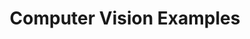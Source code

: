 ---
title: Computer Vision Examples
teaser: A few Deep learning papers with Reinforcement learning 
tutorial: 
type: course
slide_link: ch_0_rl_rl_in_cv/RL_0.slides.html
tute_link: https://github.com/BardOfCodes/DRL_in_CV/blob/master/ch_2_rl_in_non_associative/tutorial.ipynb
---